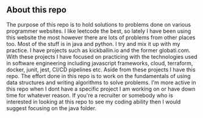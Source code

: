 ## About this repo
The purpose of this repo is to hold solutions to problems done on various programmer websites. I like leetcode the best, so lately I have been using this website the most however there are lots of problems from other places too. Most of the stuff is in java and python. I try and mix it up with my practice. I have projects such as kickballin.io and the former globati.com. With these projects I have focused on practicing with the technologies used in software engineering including javascript frameworks, cloud, terraform, docker, junit, jest, CI/CD pipelines etc. Aside from these projects I have this repo. The effort done in this repo is to work on the fundamentals of using data structures and writing algorithms to solve problems. I'm more active in this repo when I dont have a specific project I am working on or have down time for whatever reason. If you're a recruiter or somebody who is interested in looking at this repo to see my coding ability then I would suggest focusing on the java folder. 
